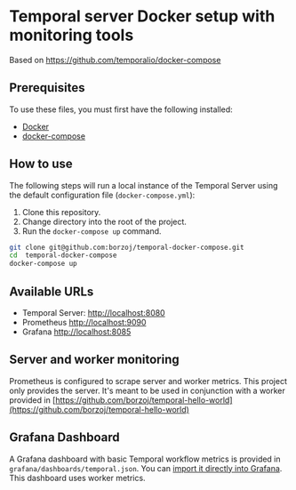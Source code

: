 # Temporal server Docker setup with monitoring tools

Based on https://github.com/temporalio/docker-compose

## Prerequisites

To use these files, you must first have the following installed:

- [Docker](https://docs.docker.com/engine/installation/)
- [docker-compose](https://docs.docker.com/compose/install/)

## How to use

The following steps will run a local instance of the Temporal Server using the default configuration file (`docker-compose.yml`):

1. Clone this repository.
2. Change directory into the root of the project.
3. Run the `docker-compose up` command.

```bash
git clone git@github.com:borzoj/temporal-docker-compose.git
cd  temporal-docker-compose
docker-compose up
```

## Available URLs

- Temporal Server: [http://localhost:8080](http://localhost:8080)
- Prometheus [http://localhost:9090](http://localhost:9090)
- Grafana [http://localhost:8085](http://localhost:8085)

## Server and worker monitoring

Prometheus is configured to scrape server and worker metrics. This project only provides the server. It's meant to be used in conjunction with a worker provided in [https://github.com/borzoj/temporal-hello-world](https://github.com/borzoj/temporal-hello-world)

## Grafana Dashboard

A Grafana dashboard with basic Temporal workflow metrics is provided in `grafana/dashboards/temporal.json`. You can [import it directly into Grafana](https://grafana.com/docs/grafana/latest/dashboards/manage-dashboards/#export-and-import-dashboards). This dashboard uses worker metrics.


